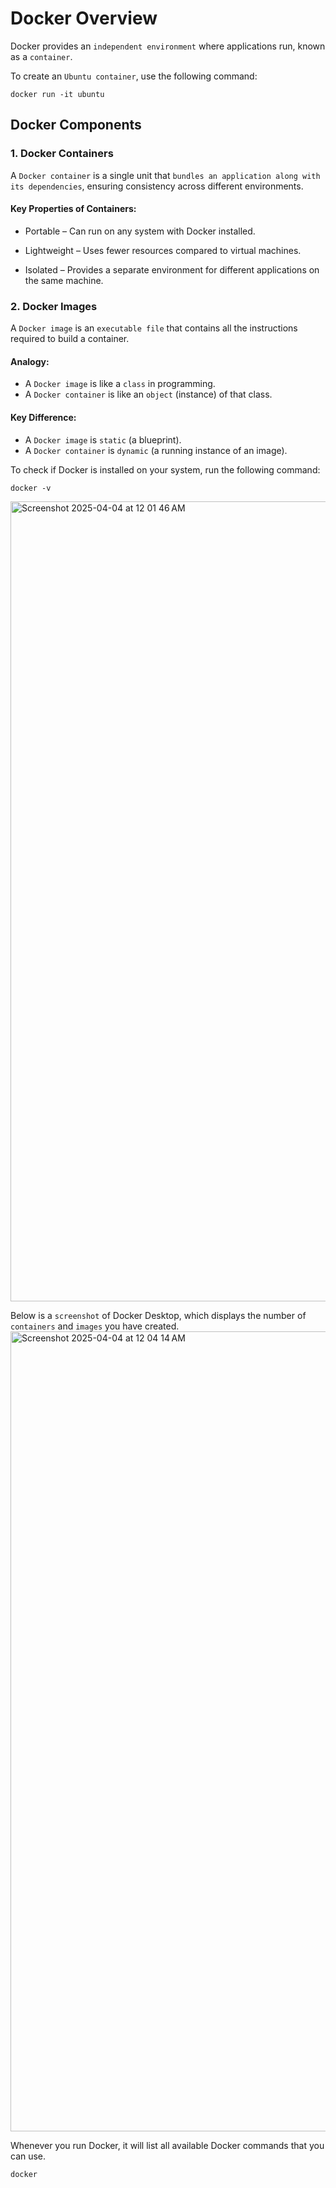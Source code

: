 # Docker Overview
Docker provides an ```independent environment``` where applications run, known as a ```container```.

To create an ```Ubuntu container```, use the following command:
```
docker run -it ubuntu
```

## Docker Components
### 1. Docker Containers
A ```Docker container``` is a single unit that ```bundles an application along with its dependencies```, ensuring consistency across different environments.
#### Key Properties of Containers:
- Portable – Can run on any system with Docker installed.

- Lightweight – Uses fewer resources compared to virtual machines.

- Isolated – Provides a separate environment for different applications on the same machine.

### 2. Docker Images
A ```Docker image``` is an ```executable file``` that contains all the instructions required to build a container.

####  Analogy:
- A ```Docker image``` is like a ```class``` in programming.
- A ```Docker container``` is like an ```object``` (instance) of that class.


#### Key Difference:
- A ```Docker image``` is ```static``` (a blueprint).
- A ```Docker container``` is ```dynamic``` (a running instance of an image).


To check if Docker is installed on your system, run the following command:
```
docker -v
```
<img width="1280" alt="Screenshot 2025-04-04 at 12 01 46 AM" src="https://github.com/user-attachments/assets/ca268b81-7de7-48ad-b790-0daf2f83c253" />

Below is a ```screenshot``` of Docker Desktop, which displays the number of ```containers``` and ```images``` you have created.
<img width="1280" alt="Screenshot 2025-04-04 at 12 04 14 AM" src="https://github.com/user-attachments/assets/6dcb3d7f-c055-4647-966d-0b6000d74864" />

Whenever you run Docker, it will list all available Docker commands that you can use.
```
docker
```







